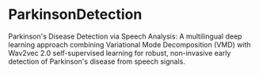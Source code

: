 # ParkinsonDetection
Parkinson's Disease Detection via Speech Analysis: A multilingual deep learning approach combining Variational Mode Decomposition (VMD) with Wav2vec 2.0 self-supervised learning for robust, non-invasive early detection of Parkinson's disease from speech signals.
